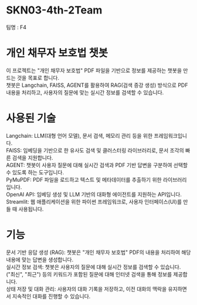 # SKN03-4th-2Team
팀명 : F4

# 개인 채무자 보호법 챗봇    
이 프로젝트는 "개인 채무자 보호법" PDF 파일을 기반으로 정보를 제공하는 챗봇을 만드는 것을 목표로 합니다.     
챗봇은 Langchain, FAISS, AGENT를 활용하여 RAG(검색 증강 생성) 방식으로 PDF 내용을 처리하고, 사용자의 질문에 맞는 실시간 정보를 검색할 수 있습니다.    

# 사용된 기술    
Langchain: LLM(대형 언어 모델), 문서 검색, 메모리 관리 등을 위한 프레임워크입니다.    
FAISS: 임베딩을 기반으로 한 유사도 검색 및 클러스터링 라이브러리로, 문서 조각의 빠른 검색을 지원합니다.    
AGENT: 챗봇이 사용자 질문에 대해 실시간 검색과 PDF 기반 답변을 구분하여 선택할 수 있도록 하는 도구입니다.    
PyMuPDF: PDF 파일을 로드하고 텍스트 및 메타데이터를 추출하기 위한 라이브러리입니다.    
OpenAI API: 임베딩 생성 및 LLM 기반의 대화형 에이전트를 지원하는 API입니다.    
Streamlit: 웹 애플리케이션을 위한 파이썬 프레임워크로, 사용자 인터페이스(UI)를 만들 때 사용됩니다.    
# 기능    
문서 기반 응답 생성 (RAG): 챗봇은 "개인 채무자 보호법" PDF의 내용을 처리하여 해당 내용에 맞는 답변을 생성합니다.    
실시간 정보 검색: 챗봇은 사용자의 질문에 대해 실시간 정보를 검색할 수 있습니다.    
("최신", "최근") 등의 키워드가 포함된 질문에 대해 인터넷 검색을 통해 정보를 제공합니다.      
상태 저장 및 대화 관리: 사용자의 대화 기록을 저장하고, 이전 대화의 맥락을 유지하면서 지속적인 대화를 진행할 수 있습니다.    
